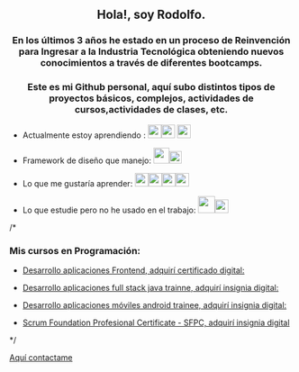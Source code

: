 <h2 align="center">Hola!, soy Rodolfo.</h1>
<h3 align="center">En los últimos 3 años he estado en un proceso de Reinvención para Ingresar a la Industria Tecnológica obteniendo nuevos conocimientos a través de diferentes bootcamps.</h3>

<h3 align="center">Este es mi Github personal,  aquí subo distintos tipos de proyectos básicos, complejos, actividades de cursos,actividades de clases, etc.</h3>

 
* Actualmente estoy aprendiendo : <img src="https://user-images.githubusercontent.com/73254069/235308806-c52a097d-6fd6-4e95-97a0-89ef4099d8c0.png" height="24"/><img src="https://user-images.githubusercontent.com/73254069/235308927-dfd6d931-81fc-4105-9003-dd9b297c796d.png" height="24"/>  <img src="https://user-images.githubusercontent.com/73254069/235310322-52accda8-96d2-4e16-92d4-4fd65a0ab31e.png" height="24"/>

* Framework de diseño que manejo: <img src="https://user-images.githubusercontent.com/73254069/235309121-e90429b8-347e-413f-b763-c081c6de4839.png" height="28"/><img src="https://user-images.githubusercontent.com/73254069/235309721-65914971-254e-477b-9d23-ea9a658315e8.png" height="22"/>

* Lo que me gustaría aprender: <img src="https://user-images.githubusercontent.com/73254069/235309366-e0ad8613-c822-4943-aba9-6e1c75672712.png" height="24"/><img src="https://user-images.githubusercontent.com/73254069/235309396-9eefdaa1-8007-40e4-bf2b-ac6a8f9bdaaf.png" height="24"/><img src="https://user-images.githubusercontent.com/73254069/235309404-a1e290a4-7b72-4457-8eea-2567d56904cb.png" height="24"/><img src="https://user-images.githubusercontent.com/73254069/235310229-b2b0ef15-8f0d-4bd3-98d4-717c605f939c.png" height="24"/> 


* Lo que estudie pero no he usado en el trabajo: <img src="https://user-images.githubusercontent.com/73254069/235308855-cd3a9477-7b5c-4838-9f96-9fc1026939d7.png" height="30"/><img src="https://user-images.githubusercontent.com/73254069/235311401-52ddd6bd-3a31-4d70-8b76-c4a2f64bc849.png" height="24"/> 


/*
<h3 align="left">Mis cursos en Programación:</h3>

* [Desarrollo aplicaciones Frontend, adquirí certificado digital:](https://app.aluracursos.com/user/rodolfo-parada-gonzalez/fullCertificate/d1a4bbad6c89a116980158d484a632bc) 


* [Desarrollo aplicaciones full stack java trainne, adquirí insignia digital:](https://www.credly.com/earner/earned/badge/d2717f5a-f03e-482f-8108-4eb17e53410f) 

* [Desarrollo aplicaciones móviles android trainee, adquirí insignia digital:](https://www.credly.com/badges/31658f83-217f-4702-8dff-c93e7265956c )  
  
* [Scrum Foundation Profesional Certificate - SFPC, adquirí insignia digital](https://www.credly.com/earner/earned/badge/42d19e8d-cb4d-4a34-9fbb-b793fbeeebb7) 
  
 */

 
 [Aquí contactame](https://www.linkedin.com/in/rodolfoparada/)
  
  

  


  



  
  


  
  
